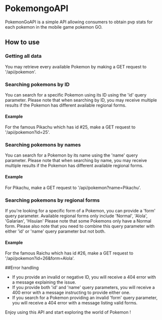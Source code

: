 # PokemongoAPI

PokemonGoAPI is a simple API allowing consumers to obtain pvp stats for each pokemon in the mobile game pokemon GO.

## How to use

### Getting all data
You may retrieve every available Pokemon by making a GET request to '/api/pokemon'.

### Searching pokemons by ID
You can search for a specific Pokemon using its ID using the 'id' query parameter.
Please note that when searching by ID, you may receive multiple results if the Pokemon has different available regional forms. 
#### Example
For the famous Pikachu which has id #25, make a GET request to '/api/pokemon?id=25'.

### Searching pokemons by names
You can search for a Pokemon by its name using the 'name' query parameter.
Please note that when searching by name, you may receive multiple results if the Pokemon has different available regional forms. 
#### Example
For Pikachu, make a GET request to '/api/pokemon?name=Pikachu'.

### Searching pokemons by regional forms
If you're looking for a specific form of a Pokemon, you can provide a 'form' query parameter.
Available regional forms only include 'Normal', 'Alola', 'Galarian', 'Hisuian'
Please note that some Pokemons only have a Normal form.
Please also note that you need to combine this query parameter with either 'id' or 'name' query parameter but not both.
#### Example
For the famous Raichu which has id #26, make a GET request to '/api/pokemon?id=26&form=Alola'.

##Error handling
- If you provide an invalid or negative ID, you will receive a 404 error with a message explaining the issue.
- If you provide both 'id' and 'name' query parameters, you will receive a 400 error with a message instructing to provide either one.
- If you search for a Pokemon providing an invalid 'form' query parameter, you will receive a 404 error with a message listing valid forms.

Enjoy using this API and start exploring the world of Pokemon !